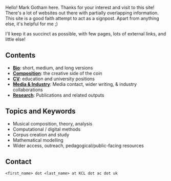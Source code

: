 Hello!
Mark Gotham here.
Thanks for your interest and visit to this site!
There's a lot of websites out there with partially overlapping information.
This site is a good faith attempt to act as a signpost.
Apart from anything else, it's helpful for me ;)

I'll keep it as succinct as possible, with
few pages,
lots of external links,
and little else!

## Contents

- [**Bio**](/biography): short, medium, and long versions
- [**Composition**](/composition): the creative side of the coin
- [**CV**](/cv): education and university positions
- [**Media & Industry**](/media-industry): Media contact, wider writing, & industry collaborations
- [**Research**](/research): Publications and related outputs

## Topics and Keywords

- Musical composition, theory, analysis
- Computational / digital methods
- Corpus creation and study
- Mathematical modelling
- Wider access, outreach, pedagogical/public-facing resources


## Contact

`<first_name> dot <last_name> at KCL dot ac dot uk`
